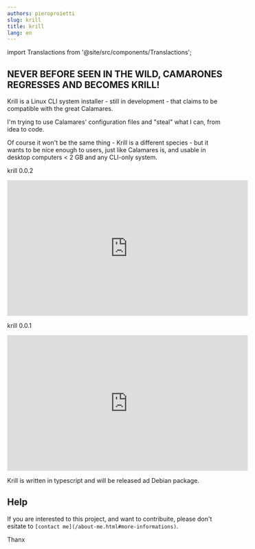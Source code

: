 ```yaml
---
authors: pieroproietti
slug: krill
title: krill
lang: en
---
```

import Translactions from '@site/src/components/Translactions';

<Translactions />

## NEVER BEFORE SEEN IN THE WILD, CAMARONES REGRESSES AND BECOMES KRILL!

Krill is a Linux CLI system installer - still in development - that claims to be compatible with the great Calamares.

I'm trying to use Calamares' configuration files and "steal" what I can, from idea to code.

Of course it won't be the same thing - Krill is a different species - but it wants to be nice enough to users, just like Calamares is, and usable in desktop computers < 2 GB and any CLI-only system.

krill 0.0.2
<iframe width="560" height="315" src="https://www.youtube.com/embed/u2axq5BqZxM" title="YouTube video player" frameborder="0" allow="accelerometer; autoplay; clipboard-write; encrypted-media; gyroscope; picture-in-picture; web-share" allowfullscreen></iframe>

krill 0.0.1
<iframe width="560" height="315" src="https://www.youtube.com/embed/bnO4hm6EIcE" title="YouTube video player" frameborder="0" allow="accelerometer; autoplay; clipboard-write; encrypted-media; gyroscope; picture-in-picture; web-share" allowfullscreen></iframe>

Krill is written in typescript and will be released ad Debian package.

## Help

If you are interested to this project, and want to contribuite, please don't esitate to ```[contact me](/about-me.html#more-informations)```. 

Thanx
